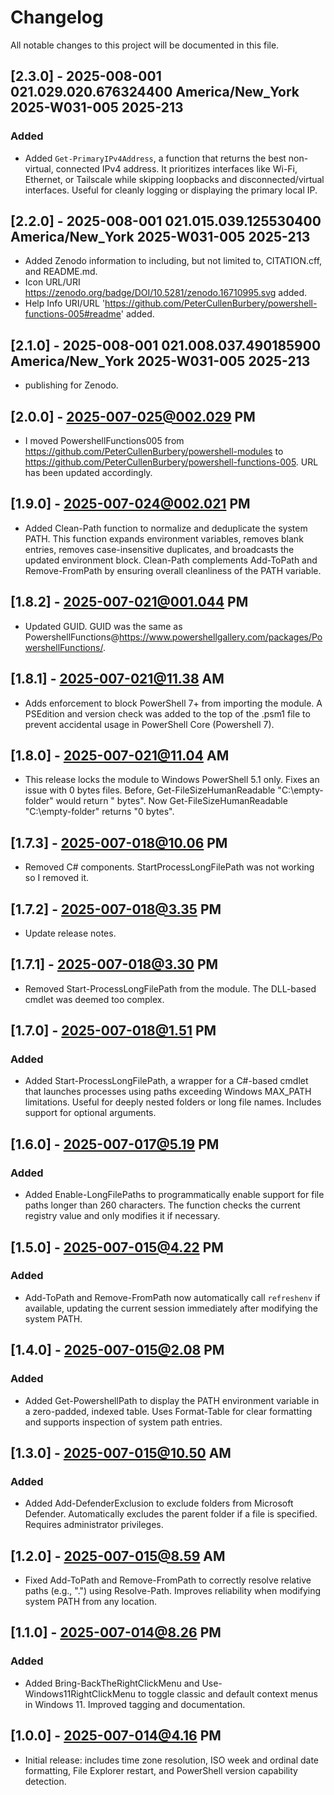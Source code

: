 # Changelog

All notable changes to this project will be documented in this file.

## [2.3.0] - 2025-008-001 021.029.020.676324400 America/New_York 2025-W031-005 2025-213

### Added

- Added `Get-PrimaryIPv4Address`, a function that returns the best non-virtual, connected IPv4 address. It prioritizes interfaces like Wi-Fi, Ethernet, or Tailscale while skipping loopbacks and disconnected/virtual interfaces. Useful for cleanly logging or displaying the primary local IP.

## [2.2.0] - 2025-008-001 021.015.039.125530400 America/New_York 2025-W031-005 2025-213

- Added Zenodo information to including, but not limited to, CITATION.cff, and README.md.
- Icon URL/URI https://zenodo.org/badge/DOI/10.5281/zenodo.16710995.svg added.
- Help Info URI/URL 'https://github.com/PeterCullenBurbery/powershell-functions-005#readme' added.

## [2.1.0] - 2025-008-001 021.008.037.490185900 America/New_York 2025-W031-005 2025-213

- publishing for Zenodo.

## [2.0.0] - 2025-007-025@002.029 PM

- I moved PowershellFunctions005 from https://github.com/PeterCullenBurbery/powershell-modules to https://github.com/PeterCullenBurbery/powershell-functions-005. URL has been updated accordingly.

## [1.9.0] - 2025-007-024@002.021 PM

- Added Clean-Path function to normalize and deduplicate the system PATH. This function expands environment variables, removes blank entries, removes case-insensitive duplicates, and broadcasts the updated environment block. Clean-Path complements Add-ToPath and Remove-FromPath by ensuring overall cleanliness of the PATH variable.

## [1.8.2] - 2025-007-021@001.044 PM

- Updated GUID. GUID was the same as PowershellFunctions@https://www.powershellgallery.com/packages/PowershellFunctions/.

## [1.8.1] - 2025-007-021@11.38 AM

- Adds enforcement to block PowerShell 7+ from importing the module. A PSEdition and version check was added to the top of the .psm1 file to prevent accidental usage in PowerShell Core (Powershell 7).

## [1.8.0] - 2025-007-021@11.04 AM

- This release locks the module to Windows PowerShell 5.1 only. Fixes an issue with 0 bytes files. Before, Get-FileSizeHumanReadable "C:\empty-folder" would return " bytes". Now Get-FileSizeHumanReadable "C:\empty-folder" returns "0 bytes".

## [1.7.3] - 2025-007-018@10.06 PM

- Removed C# components. StartProcessLongFilePath was not working so I removed it.

## [1.7.2] - 2025-007-018@3.35 PM

- Update release notes.

## [1.7.1] - 2025-007-018@3.30 PM

- Removed Start-ProcessLongFilePath from the module. The DLL-based cmdlet was deemed too complex.

## [1.7.0] - 2025-007-018@1.51 PM

### Added

- Added Start-ProcessLongFilePath, a wrapper for a C#-based cmdlet that launches processes using paths exceeding Windows MAX_PATH limitations. Useful for deeply nested folders or long file names. Includes support for optional arguments.

## [1.6.0] - 2025-007-017@5.19 PM

### Added

- Added Enable-LongFilePaths to programmatically enable support for file paths longer than 260 characters. The function checks the current registry value and only modifies it if necessary.

## [1.5.0] - 2025-007-015@4.22 PM

### Added

- Add-ToPath and Remove-FromPath now automatically call `refreshenv` if available, updating the current session immediately after modifying the system PATH.

## [1.4.0] - 2025-007-015@2.08 PM

### Added

- Added Get-PowershellPath to display the PATH environment variable in a zero-padded, indexed table. Uses Format-Table for clear formatting and supports inspection of system path entries.

## [1.3.0] - 2025-007-015@10.50 AM

### Added

- Added Add-DefenderExclusion to exclude folders from Microsoft Defender. Automatically excludes the parent folder if a file is specified. Requires administrator privileges.

## [1.2.0] - 2025-007-015@8.59 AM

- Fixed Add-ToPath and Remove-FromPath to correctly resolve relative paths (e.g., ".") using Resolve-Path. Improves reliability when modifying system PATH from any location.

## [1.1.0] - 2025-007-014@8.26 PM

### Added

- Added Bring-BackTheRightClickMenu and Use-Windows11RightClickMenu to toggle classic and default context menus in Windows 11. Improved tagging and documentation.


## [1.0.0] - 2025-007-014@4.16 PM

- Initial release: includes time zone resolution, ISO week and ordinal date formatting, File Explorer restart, and PowerShell version capability detection.
